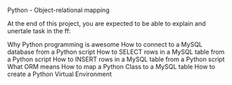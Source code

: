  Python - Object-relational mapping

At the end of this project, you are expected to be able to explain and unertale task in the ff:


Why Python programming is awesome
How to connect to a MySQL database from a Python script
How to SELECT rows in a MySQL table from a Python script
How to INSERT rows in a MySQL table from a Python script
What ORM means
How to map a Python Class to a MySQL table
How to create a Python Virtual Environment
